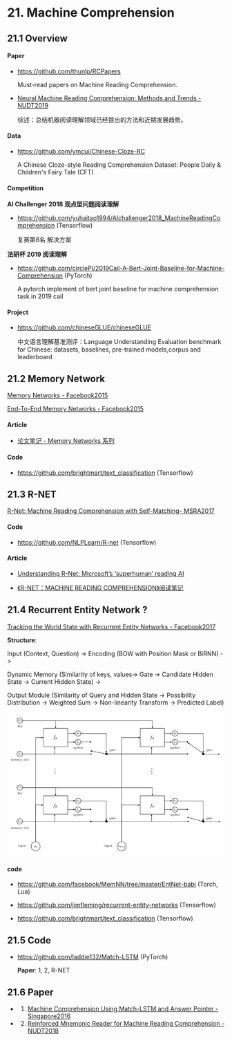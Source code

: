 
# 21. Machine Comprehension

## 21.1 Overview

#### Paper

- <https://github.com/thunlp/RCPapers>

    Must-read papers on Machine Reading Comprehension.

- [Neural Machine Reading Comprehension: Methods and Trends - NUDT2019](https://arxiv.org/abs/1907.01118)

    综述：总结机器阅读理解领域已经提出的方法和近期发展趋势。


#### Data

- <https://github.com/ymcui/Chinese-Cloze-RC>

    A Chinese Cloze-style Reading Comprehension Dataset: People Daily & Children's Fairy Tale (CFT)


#### Competition

**AI Challenger 2018 观点型问题阅读理解**

- <https://github.com/yuhaitao1994/AIchallenger2018_MachineReadingComprehension> (Tensorflow)

    复赛第8名 解决方案


**法研杯 2019 阅读理解**

- <https://github.com/circlePi/2019Cail-A-Bert-Joint-Baseline-for-Machine-Comprehension> (PyTorch)

    A pytorch implement of bert joint baseline for machine comprehension task in 2019 cail


#### Project

- <https://github.com/chineseGLUE/chineseGLUE>

    中文语言理解基准测评：Language Understanding Evaluation benchmark for Chinese: datasets, baselines, pre-trained models,corpus and leaderboard


## 21.2 Memory Network

[Memory Networks - Facebook2015](https://arxiv.org/abs/1410.3916)

[End-To-End Memory Networks - Facebook2015](http://papers.nips.cc/paper/5846-end-to-end-memory-networks.pdf)

#### Article

- [论文笔记 - Memory Networks 系列](https://zhuanlan.zhihu.com/p/32257642)

#### Code

- <https://github.com/brightmart/text_classification> (Tensorflow)


## 21.3 R-NET

[R-Net: Machine Reading Comprehension with Self-Matching- MSRA2017](https://www.microsoft.com/en-us/research/wp-content/uploads/2017/05/r-net.pdf )

#### Code

- <https://github.com/NLPLearn/R-net> (Tensorflow)

#### Article

- [Understanding R-Net: Microsoft’s ‘superhuman’ reading AI](https://codeburst.io/understanding-r-net-microsofts-superhuman-reading-ai-23ff7ededd96)

- [《R-NET：MACHINE READING COMPREHENSION》阅读笔记](https://zhuanlan.zhihu.com/p/61502862)


## 21.4 Recurrent Entity Network ?

[Tracking the World State with Recurrent Entity Networks - Facebook2017](https://arxiv.org/abs/1612.03969)

**Structure**:

Input (Context, Question) -> Encoding (BOW with Position Mask or BiRNN) -> 

Dynamic Memory (Similarity of keys, values-> Gate -> Candidate Hidden State -> Current Hidden State) -> 

Output Module (Similarity of Query and Hidden State -> Possibility Distribution -> Weighted Sum -> Non-linearity Transform -> Predicted Label)

![recurrent_entity_network_structure](./image/recurrent_entity_network_01.png)

#### code

- <https://github.com/facebook/MemNN/tree/master/EntNet-babi> (Torch, Lua)

- <https://github.com/jimfleming/recurrent-entity-networks> (Tensorflow)

- <https://github.com/brightmart/text_classification> (Tensorflow)


## 21.5 Code

- <https://github.com/laddie132/Match-LSTM> (PyTorch)

    **Paper**: 1, 2, R-NET


## 21.6 Paper

- 1. [Machine Comprehension Using Match-LSTM and Answer Pointer - Singapore2016](https://arxiv.org/abs/1608.07905)

- 2. [Reinforced Mnemonic Reader for Machine Reading Comprehension - NUDT2018](https://arxiv.org/abs/1705.02798)

